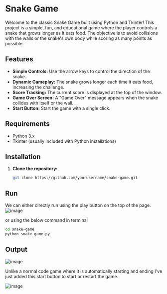 # Snake Game

Welcome to the classic Snake Game built using Python and Tkinter! This project is a simple, fun, and educational game where the player controls a snake that grows longer as it eats food. The objective is to avoid collisions with the walls or the snake's own body while scoring as many points as possible.

## Features

- **Simple Controls:** Use the arrow keys to control the direction of the snake.
- **Dynamic Gameplay:** The snake grows longer each time it eats food, increasing the challenge.
- **Score Tracking:** The current score is displayed at the top of the window.
- **Game Over Screen:** A "Game Over" message appears when the snake collides with itself or the wall.
- **Start Button:** Start the game with a single click.

## Requirements

- Python 3.x
- Tkinter (usually included with Python installations)

## Installation

1. **Clone the repository:**
   ```bash
   git clone https://github.com/yourusername/snake-game.git
   ```
## Run

We can either directly run using the play button on the top of the page.
![image](https://github.com/user-attachments/assets/16529ab8-635e-49f7-b236-d25c8f330a5a)

or using the below command in terminal

```bash
cd snake-game
python snake_game.py
   ```

## Output
![image](https://github.com/user-attachments/assets/2dbda377-6243-48ac-bd84-83201a047718)

Unlike a normal code game where it is automatically starting and ending I've just added this start button to start or restart the game.

![image](https://github.com/user-attachments/assets/48434786-e74b-4ca1-8173-43a17b2c73e4)
